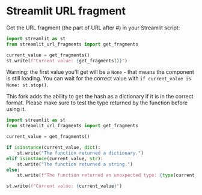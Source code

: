 # Streamlit URL fragment

Get the URL fragment (the part of URL after #) in your Streamlit script:

```python
import streamlit as st
from streamlit_url_fragments import get_fragments

current_value = get_fragments()
st.write(f"Current value: {get_fragments()}")
```

Warning: the first value you'll get will be a `None` - that means the component is still loading.
You can wait for the correct value with `if current_value is None: st.stop()`.

This fork adds the ability to get the hash as a dictionary if it is in the correct format.
Please make sure to test the type returned by the function before using it.

```python
import streamlit as st
from streamlit_url_fragments import get_fragments

current_value = get_fragments()

if isinstance(current_value, dict):
    st.write("The function returned a dictionary.")
elif isinstance(current_value, str):
    st.write("The function returned a string.")
else:
    st.write(f"The function returned an unexpected type: {type(current_value)}")

st.write(f"Current value: {current_value}")
```